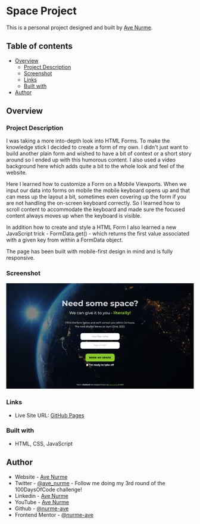 # Space Project

This is a personal project designed and built by [Ave Nurme](https://www.avenurme.dev).

## Table of contents

- [Overview](#overview)
  - [Project Description](#project-description)
  - [Screenshot](#screenshot)
  - [Links](#links)
  - [Built with](#built-with)
- [Author](#author)

## Overview

### Project Description

I was taking a more into-depth look into HTML Forms. To make the knowledge stick I decided to create a form of my own. I didn't just want to build another plain form and wished to have a bit of context or a short story around so I ended up with this humorous content. I also used a video background here which adds quite a bit to the whole look and feel of the website.

Here I learned how to customize a Form on a Mobile Viewports. When we input our data into forms on mobile the mobile keyboard opens up and that can mess up the layout a bit, sometimes even covering up the form if you are not handling the on-screen keyboard correctly. So I learned how to scroll content to accommodate the keyboard and made sure the focused content always moves up when the keyboard is visible.

In addition how to create and style a HTML Form I also learned a new JavaScript trick - FormData.get() - which returns the first value associated with a given key from within a FormData object.

The page has been built with mobile-first design in mind and is fully responsive.

### Screenshot

![Screenshot of my solution](/assets/space.png)

### Links

- Live Site URL: [GitHub Pages](https://nurme-ave.github.io/space-project/)

### Built with

- HTML, CSS, JavaScript

## Author

- Website - [Ave Nurme](https://www.avenurme.dev)
- Twitter - [@ave\_nurme](https://twitter.com/ave_nurme) - Follow me doing my 3rd round of the 100DaysOfCode challenge!
- Linkedin - [Ave Nurme](https://www.linkedin.com/in/ave-nurme)
- YouTube - [Ave Nurme](https://www.youtube.com/channel/UC_kKIEE66Wa5bAxjqoI1A8w/videos)
- Github - [@nurme-ave](https://github.com/nurme-ave)
- Frontend Mentor - [@nurme-ave](https://www.frontendmentor.io/profile/nurme-ave)
